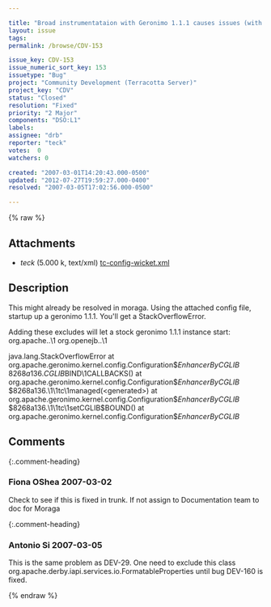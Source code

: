 ```yaml
---

title: "Broad instrumentataion with Geronimo 1.1.1 causes issues (with 2.2.1 stable 2 at least)"
layout: issue
tags: 
permalink: /browse/CDV-153

issue_key: CDV-153
issue_numeric_sort_key: 153
issuetype: "Bug"
project: "Community Development (Terracotta Server)"
project_key: "CDV"
status: "Closed"
resolution: "Fixed"
priority: "2 Major"
components: "DSO:L1"
labels: 
assignee: "drb"
reporter: "teck"
votes:  0
watchers: 0

created: "2007-03-01T14:20:43.000-0500"
updated: "2012-07-27T19:59:27.000-0400"
resolved: "2007-03-05T17:02:56.000-0500"

---
```




{% raw %}


## Attachments
  
* <em>teck</em> (5.000 k, text/xml) [tc-config-wicket.xml](/attachments/CDV/CDV-153/tc-config-wicket.xml)
  



## Description

<div markdown="1" class="description">

This might already be resolved in moraga. Using the attached config file, startup up a geronimo 1.1.1. You'll get a StackOverflowError. 

Adding these excludes will let a stock geronimo 1.1.1 instance start:
         <exclude>org.apache..\1</exclude>
         <exclude>org.openejb..\1</exclude>

java.lang.StackOverflowError
	at org.apache.geronimo.kernel.config.Configuration$$EnhancerByCGLIB$ 
$8268a136.CGLIB$BIND\1CALLBACKS(<generated>)
	at org.apache.geronimo.kernel.config.Configuration$$EnhancerByCGLIB$ 
$8268a136.\1\1tc\1managed(<generated>)
	at org.apache.geronimo.kernel.config.Configuration$$EnhancerByCGLIB$ 
$8268a136.\1\1tc\1setCGLIB$BOUND(<generated>)
	at org.apache.geronimo.kernel.config.Configuration$$EnhancerByCGLIB$ 

</div>

## Comments


{:.comment-heading}
### **Fiona OShea** <span class="date">2007-03-02</span>

<div markdown="1" class="comment">

Check to see if this is fixed in trunk. If not assign to Documentation team to doc for Moraga

</div>


{:.comment-heading}
### **Antonio Si** <span class="date">2007-03-05</span>

<div markdown="1" class="comment">

This is the same problem as DEV-29. One need to exclude this class
<exclude>org.apache.derby.iapi.services.io.FormatableProperties</exclude>
until bug DEV-160 is fixed.

</div>



{% endraw %}

